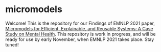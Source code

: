 # micromodels

Welcome! This is the repository for our Findings of EMNLP 2021 paper, [Micromodels for Efficient, Explainable, and Reusable Systems: A Case Study on Mental Health](https://arxiv.org/pdf/2109.13770.pdf).
This repository is work in progress, and will be ready for use by early November, when EMNLP 2021 takes place. Stay tuned!
